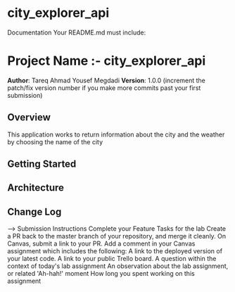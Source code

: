 # city_explorer_api



Documentation
Your README.md must include:

# Project Name :- city_explorer_api

**Author**: Tareq Ahmad Yousef Megdadi
**Version**: 1.0.0 (increment the patch/fix version number if you make more commits past your first submission)

## Overview
This application works to return information about the city and the weather by choosing the name of the city

## Getting Started
<!-- What are the steps that a user must take in order to build this app on their own machine and get it running? -->

## Architecture
<!-- Provide a detailed description of the application design. What technologies (languages, libraries, etc) you're using, and any other relevant design information. -->

## Change Log
<!-- Use this area to document the iterative changes made to your application as each feature is successfully implemented. Use time stamps. Here's an examples:

01-01-2001 4:59pm - Application now has a fully-functional express server, with a GET route for the location resource.

## Credits and Collaborations
<!-- Give credit (and a link) to other people or resources that helped you build this application. -->
-->
Submission Instructions
Complete your Feature Tasks for the lab
Create a PR back to the master branch of your repository, and merge it cleanly.
On Canvas, submit a link to your PR. Add a comment in your Canvas assignment which includes the following:
A link to the deployed version of your latest code.
A link to your public Trello board.
A question within the context of today's lab assignment
An observation about the lab assignment, or related 'Ah-hah!' moment
How long you spent working on this assignment